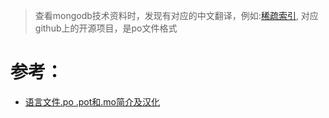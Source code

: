 >查看mongodb技术资料时，发现有对应的中文翻译，例如:[稀疏索引](http://www.mongoing.com/docs/core/index-sparse.html),
对应github上的开源项目，是po文件格式

# 参考：
- [语言文件.po .pot和.mo简介及汉化](https://blog.51cto.com/xxstar/1940854)
